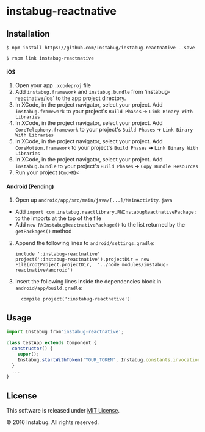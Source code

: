 
# instabug-reactnative

## Installation

`$ npm install https://github.com/Instabug/instabug-reactnative --save`

`$ rnpm link instabug-reactnative`

#### iOS

1. Open your app `.xcodeproj` file
2. Add `instabug.framework` and `instabug.bundle` from 'instabug-reactnative/ios' to the app project directory. 
3. In XCode, in the project navigator, select your project. Add `instabug.framework` to your project's `Build Phases` ➜ `Link Binary With Libraries`
4. In XCode, in the project navigator, select your project. Add `CoreTelephony.framework` to your project's `Build Phases` ➜ `Link Binary With Libraries`
5. In XCode, in the project navigator, select your project. Add `CoreMotion.framework` to your project's `Build Phases` ➜ `Link Binary With Libraries`
6. In XCode, in the project navigator, select your project. Add `instabug.bundle` to your project's `Build Phases` ➜ `Copy Bundle Resources`
7. Run your project (`Cmd+R`)<

#### Android (Pending)

1. Open up `android/app/src/main/java/[...]/MainActivity.java`
  - Add `import com.instabug.reactlibrary.RNInstabugReactnativePackage;` to the imports at the top of the file
  - Add `new RNInstabugReactnativePackage()` to the list returned by the `getPackages()` method
2. Append the following lines to `android/settings.gradle`:
  	```
  	include ':instabug-reactnative'
  	project(':instabug-reactnative').projectDir = new File(rootProject.projectDir, 	'../node_modules/instabug-reactnative/android')
  	```
3. Insert the following lines inside the dependencies block in `android/app/build.gradle`:
  	```
      compile project(':instabug-reactnative')
  	```

## Usage
```javascript
import Instabug from'instabug-reactnative';

class testApp extends Component {
  constructor() {
    super();
    Instabug.startWithToken('YOUR_TOKEN', Instabug.constants.invocationEvent.floatingButton);
  }
  ...
}
```
  
## License

This software is released under <a href="https://opensource.org/licenses/mit-license.php">MIT License</a>.

© 2016 Instabug. All rights reserved.